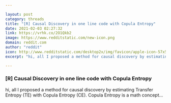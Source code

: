 ```yaml
---

layout: post
category: threads
title: "[R] Causal Discovery in one line code with Copula Entropy"
date: 2021-02-03 02:27:32
link: https://vrhk.co/2O1Qkb2
image: https://www.redditstatic.com/new-icon.png
domain: reddit.com
author: "reddit"
icon: http://www.redditstatic.com/desktop2x/img/favicon/apple-icon-57x57.png
excerpt: "hi, all I proposed a method for causal discovery by estimating Transfer Entropy (TE) with Copula Entropy (CE). Copula Entropy is a math concept..."

---
```


### [R] Causal Discovery in one line code with Copula Entropy

hi, all I proposed a method for causal discovery by estimating Transfer Entropy (TE) with Copula Entropy (CE). Copula Entropy is a math concept...